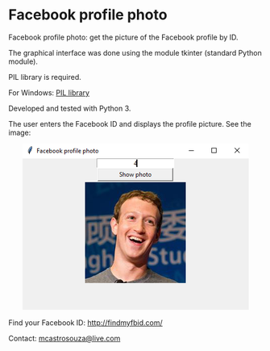 # Facebook profile photo
Facebook profile photo: get the picture of the Facebook profile by ID.

The graphical interface was done using the module tkinter (standard Python module).

PIL library is required.

For Windows: [PIL library](http://www.lfd.uci.edu/~gohlke/pythonlibs/#pillow)

Developed and tested with Python 3.

The user enters the Facebook ID and displays the profile picture. See the image:

<p align="center"><img src="https://raw.githubusercontent.com/marcoscastro/facebook_profile_photo/master/image.PNG" /></p>

Find your Facebook ID: http://findmyfbid.com/

Contact: mcastrosouza@live.com
